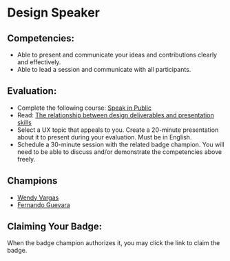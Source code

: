 # Design Speaker

## Competencies:
* Able to present and communicate your ideas and contributions clearly and effectively.
* Able to lead a session and communicate with all participants. 

## Evaluation:
* Complete the following course: [Speak in Public](https://openclassrooms.com/en/courses/5253451-speak-in-public)
* Read: [The relationship between design deliverables and presentation skills](https://uxdesign.cc/the-relationship-between-design-deliverables-and-presentation-skills-56c713694446)
* Select a UX topic that appeals to you. Create a 20-minute presentation about it to present during your evaluation. Must be in English.
* Schedule a 30-minute session with the related badge champion. You will need to be able to discuss and/or demonstrate the competencies above freely. 

## Champions

* [Wendy Vargas](mailto:wendy.vargas@acklenavenue.com)
* [Fernando Guevara](mailto:fernando@acklenavenue.com)

## Claiming Your Badge:
When the badge champion authorizes it, you may click the link to claim the badge.